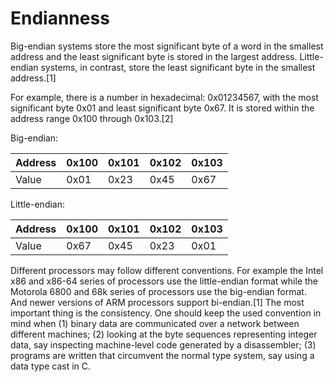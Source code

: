 # Endianness

Big-endian systems store the most significant byte of a word in the smallest address and the least significant byte is stored in the largest address. Little-endian systems, in contrast, store the least significant byte in the smallest address.[1]

For example, there is a number in hexadecimal: 0x01234567, with the most significant byte 0x01 and least significant byte 0x67. It is stored within the address range 0x100 through 0x103.[2]

Big-endian:

| Address | 0x100 | 0x101 | 0x102 | 0x103 |
| ------- | ----- | ----- | ----- | ----- |
| Value   | 0x01  | 0x23  | 0x45  | 0x67  |

Little-endian:

| Address | 0x100 | 0x101 | 0x102 | 0x103 |
| ------- | ----- | ----- | ----- | ----- |
| Value   | 0x67  | 0x45  | 0x23  | 0x01  |

Different processors may follow different conventions. For example the Intel x86 and x86-64 series of processors use the little-endian format while the Motorola 6800 and 68k series of processors use the big-endian format. And newer versions of ARM processors support bi-endian.[1] The most important thing is the consistency. One should keep the used convention in mind when (1) binary data are communicated over a network  between different machines; (2) looking at the byte sequences representing integer data, say inspecting machine-level code generated by a disassembler; (3) programs are written that circumvent the normal type system, say using a data type cast in C.
